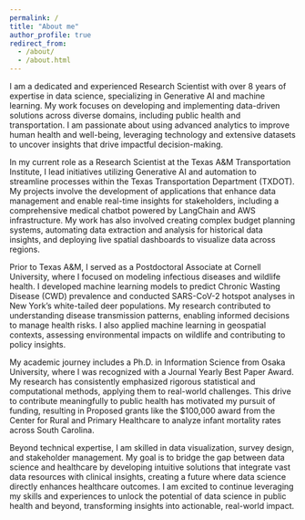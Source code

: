 ```yaml
---
permalink: /
title: "About me"
author_profile: true
redirect_from:
  - /about/
  - /about.html
---
```

I am a dedicated and experienced Research Scientist with over 8 years of expertise in data science, specializing in Generative AI and machine learning. My work focuses on developing and implementing data-driven solutions across diverse domains, including public health and transportation. I am passionate about using advanced analytics to improve human health and well-being, leveraging technology and extensive datasets to uncover insights that drive impactful decision-making.

In my current role as a Research Scientist at the Texas A&M Transportation Institute, I lead initiatives utilizing Generative AI and automation to streamline processes within the Texas Transportation Department (TXDOT). My projects involve the development of applications that enhance data management and enable real-time insights for stakeholders, including a comprehensive medical chatbot powered by LangChain and AWS infrastructure. My work has also involved creating complex budget planning systems, automating data extraction and analysis for historical data insights, and deploying live spatial dashboards to visualize data across regions.

Prior to Texas A&M, I served as a Postdoctoral Associate at Cornell University, where I focused on modeling infectious diseases and wildlife health. I developed machine learning models to predict Chronic Wasting Disease (CWD) prevalence and conducted SARS-CoV-2 hotspot analyses in New York’s white-tailed deer populations. My research contributed to understanding disease transmission patterns, enabling informed decisions to manage health risks. I also applied machine learning in geospatial contexts, assessing environmental impacts on wildlife and contributing to policy insights.

My academic journey includes a Ph.D. in Information Science from Osaka University, where I was recognized with a Journal Yearly Best Paper Award. My research has consistently emphasized rigorous statistical and computational methods, applying them to real-world challenges. This drive to contribute meaningfully to public health has motivated my pursuit of funding, resulting in Proposed grants like the $100,000 award from the Center for Rural and Primary Healthcare to analyze infant mortality rates across South Carolina.

Beyond technical expertise, I am skilled in data visualization, survey design, and stakeholder management. My goal is to bridge the gap between data science and healthcare by developing intuitive solutions that integrate vast data resources with clinical insights, creating a future where data science directly enhances healthcare outcomes. I am excited to continue leveraging my skills and experiences to unlock the potential of data science in public health and beyond, transforming insights into actionable, real-world impact.
